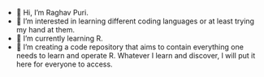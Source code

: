 - 👋 Hi, I’m Raghav Puri.
- 👀 I’m interested in learning different coding languages or at least trying my hand at them.
- 🌱 I’m currently learning R.
- 💞️ I’m creating a code repository that aims to contain everything one needs to learn and operate R. Whatever I learn and discover, I will put it here for everyone to access.

<!---
itsraghavpuri/itsraghavpuri is a ✨ special ✨ repository because its `README.md` (this file) appears on your GitHub profile.
You can click the Preview link to take a look at your changes.
--->
